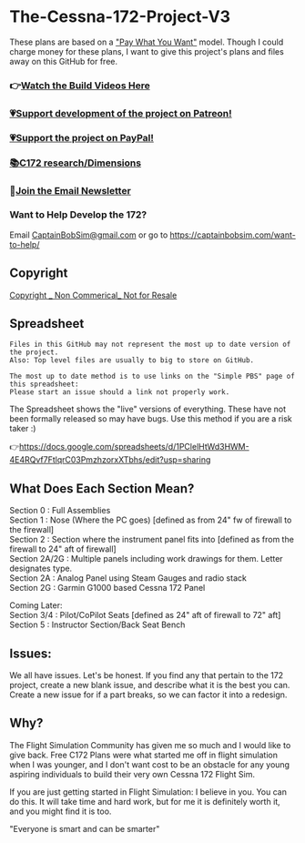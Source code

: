 # The-Cessna-172-Project-V3

These plans are based on a ["Pay What You Want"](https://www.paypal.com/donate?business=H4MLB9GPEUEX4&item_name=Cessna+172+Project&currency_code=USD) model. Though I could charge money for these plans, I want to give this project's plans and files away on this GitHub for free. 
### 👉[Watch the Build Videos Here](https://www.youtube.com/watch?v=Gfau2fuKCAs&list=PL3BZuuA7xo1La9Q11wTtN-bd93COms_3J)


### [💗Support development of the project on Patreon!](https://www.patreon.com/Captain_Bob)
### [💗Support the project on PayPal!](https://www.paypal.com/donate?business=H4MLB9GPEUEX4&item_name=Cessna+172+Project&currency_code=USD)
### [📚C172 research/Dimensions](https://github.com/CaptainBobSim/C172-Research)
### 📰[Join the Email Newsletter](https://mailchi.mp/3afd070e8526/wf5uthbr9t)

### Want to Help Develop the 172?
Email CaptainBobSim@gmail.com or go to https://captainbobsim.com/want-to-help/

## Copyright
[Copyright _ Non Commerical_ Not for Resale](https://creativecommons.org/licenses/by-nc/4.0/)

## Spreadsheet
	Files in this GitHub may not represent the most up to date version of the project.
	Also: Top level files are usually to big to store on GitHub.
	
	The most up to date method is to use links on the "Simple PBS" page of this spreadsheet:
	Please start an issue should a link not properly work.
The Spreadsheet shows the "live" versions of everything. These have not been formally released so may have bugs. Use this method if you are a risk taker :)

👉https://docs.google.com/spreadsheets/d/1PClelHtWd3HWM-4E4RQvf7FtlqrC03PmzhzorxXTbhs/edit?usp=sharing

## What Does Each Section Mean? <br />
Section 0 : Full Assemblies <br />
Section 1 : Nose (Where the PC goes) [defined as from 24" fw of firewall to the firewall]<br />
Section 2 : Section where the instrument panel fits into [defined as from the firewall to 24" aft of firewall] <br />
Section 2A/2G : Multiple panels including work drawings for them. Letter designates type. <br />
     Section 2A : Analog Panel using Steam Gauges and radio stack <br />
     Section 2G : Garmin G1000 based Cessna 172 Panel <br />

Coming Later: <br />
Section 3/4 : Pilot/CoPilot Seats [defined as 24" aft of firewall to 72" aft] <br />
Section 5 : Instructor Section/Back Seat Bench <br />


## Issues:
We all have issues. Let's be honest. If you find any that pertain to the 172 project, create a new blank issue, and describe what it is the best you can.
Create a new issue for if a part breaks, so we can factor it into a redesign.

## Why?
The Flight Simulation Community has given me so much and I would like to give back. Free C172 Plans were what started me off in flight simulation when I was younger, and I don't want cost to be an obstacle for any young aspiring individuals to build their very own Cessna 172 Flight Sim.

If you are just getting started in Flight Simulation: I believe in you. You can do this. It will take time and hard work, but for me it is definitely worth it, and you might find it is too.

"Everyone is smart and can be smarter"
